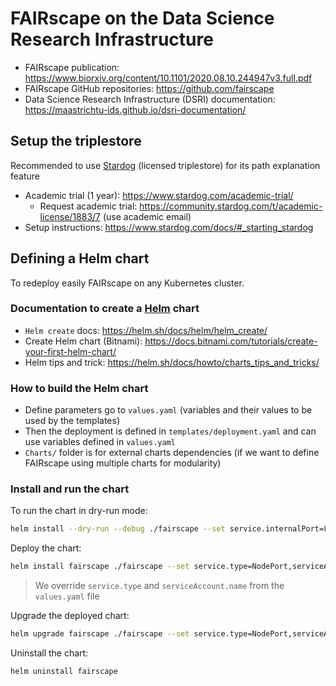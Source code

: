 # FAIRscape on the Data Science Research Infrastructure

* FAIRscape publication: https://www.biorxiv.org/content/10.1101/2020.08.10.244947v3.full.pdf
* FAIRscape GitHub repositories: https://github.com/fairscape
* Data Science Research Infrastructure (DSRI) documentation: https://maastrichtu-ids.github.io/dsri-documentation/

## Setup the triplestore

Recommended to use [Stardog](https://www.stardog.com/) (licensed triplestore) for its path explanation feature

* Academic trial (1 year): https://www.stardog.com/academic-trial/
  * Request academic trial: https://community.stardog.com/t/academic-license/1883/7 (use academic email)
* Setup instructions: https://www.stardog.com/docs/#_starting_stardog

## Defining a Helm chart

To redeploy easily FAIRscape on any Kubernetes cluster.

###  Documentation to create a [Helm](https://helm.sh/) chart

* `Helm create` docs: https://helm.sh/docs/helm/helm_create/
* Create Helm chart (Bitnami): https://docs.bitnami.com/tutorials/create-your-first-helm-chart/
* Helm tips and trick: https://helm.sh/docs/howto/charts_tips_and_tricks/

### How to build the Helm chart

* Define parameters go to `values.yaml` (variables and their values to be used by the templates)
* Then the deployment is defined in `templates/deployment.yaml` and can use variables defined in `values.yaml`
* `Charts/` folder is for external charts dependencies (if we want to define FAIRscape using multiple charts for modularity)

### Install and run the chart

To run the chart in dry-run mode:

```bash
helm install --dry-run --debug ./fairscape --set service.internalPort=8080 --generate-name
```

Deploy the chart:

```bash
helm install fairscape ./fairscape --set service.type=NodePort,serviceAccount.name=anyuid
```

> We override `service.type` and `serviceAccount.name` from the `values.yaml` file

Upgrade the deployed chart:

```bash
helm upgrade fairscape ./fairscape --set service.type=NodePort,serviceAccount.name=anyuid
```

Uninstall the chart:

```bash
helm uninstall fairscape
```

